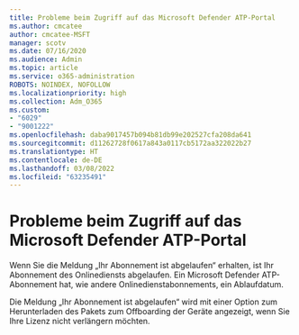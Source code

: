 ```yaml
---
title: Probleme beim Zugriff auf das Microsoft Defender ATP-Portal
ms.author: cmcatee
author: cmcatee-MSFT
manager: scotv
ms.date: 07/16/2020
ms.audience: Admin
ms.topic: article
ms.service: o365-administration
ROBOTS: NOINDEX, NOFOLLOW
ms.localizationpriority: high
ms.collection: Adm_O365
ms.custom:
- "6029"
- "9001222"
ms.openlocfilehash: daba9017457b094b81db99e202527cfa208da641
ms.sourcegitcommit: d11262728f0617a843a0117cb5172aa322022b27
ms.translationtype: HT
ms.contentlocale: de-DE
ms.lasthandoff: 03/08/2022
ms.locfileid: "63235491"
---
```

# <a name="issues-accessing-the-microsoft-defender-atp-portal"></a>Probleme beim Zugriff auf das Microsoft Defender ATP-Portal

Wenn Sie die Meldung „Ihr Abonnement ist abgelaufen“ erhalten, ist Ihr Abonnement des Onlinediensts abgelaufen. Ein Microsoft Defender ATP-Abonnement hat, wie andere Onlinedienstabonnements, ein Ablaufdatum.

Die Meldung „Ihr Abonnement ist abgelaufen“ wird mit einer Option zum Herunterladen des Pakets zum Offboarding der Geräte angezeigt, wenn Sie Ihre Lizenz nicht verlängern möchten.